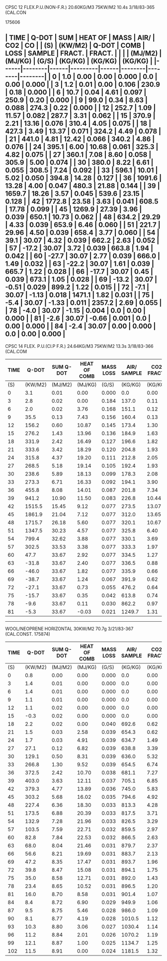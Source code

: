CPSC 12 FLEX.P.U.(NON-F.R.) 20.60KG/M3 75KW/M2 10.4s 3/18/83-365 (CAL.CON

175606

| TIME | Q-DOT | SUM | HEAT OF | MASS | AIR/ | CO2 | CO |
| (S) | (KW/M2) | Q-DOT | COMB | LOSS | SAMPLE | FRACT. | FRACT. |
| | | (MJ/M2) | (MJ/KG) | (G/S) | (KG/KG) | (KG/KG) | (KG/KG) |
|------|--------|------|---------|------|--------|--------|--------|
| 0 | 1.0 | 0.00 | 0.00 | 0.000 | 0.0 | 0.00 | 0.000 |
| 3 | 1.2 | 0.01 | 0.00 | 0.106 | 230.9 | 0.18 | 0.000 |
| 6 | 10.7 | 0.04 | 4.61 | 0.097 | 250.9 | 0.20 | 0.000 |
| 9 | 99.0 | 0.34 | 8.63 | 0.088 | 274.3 | 0.22 | 0.000 |
| 12 | 252.7 | 1.09 | 11.57 | 0.082 | 287.7 | 3.31 | 0.062 |
| 15 | 370.9 | 2.21 | 13.16 | 0.076 | 310.4 | 4.05 | 0.075 |
| 18 | 427.3 | 3.49 | 13.37 | 0.071 | 324.2 | 4.49 | 0.078 |
| 21 | 441.0 | 4.81 | 12.42 | 0.066 | 340.2 | 4.86 | 0.076 |
| 24 | 395.1 | 6.00 | 10.68 | 0.061 | 325.3 | 4.82 | 0.075 |
| 27 | 360.1 | 7.08 | 8.60 | 0.058 | 305.9 | 5.00 | 0.074 |
| 30 | 380.0 | 8.22 | 6.61 | 0.055 | 308.5 | 7.24 | 0.092 |
| 33 | 596.1 | 10.01 | 5.02 | 0.050 | 394.8 | 14.28 | 0.127 |
| 36 | 1091.6 | 13.28 | 4.00 | 0.047 | 480.3 | 21.88 | 0.144 |
| 39 | 1659.7 | 18.26 | 3.57 | 0.045 | 539.6 | 23.15 | 0.128 |
| 42 | 1772.8 | 23.58 | 3.63 | 0.041 | 608.5 | 17.78 | 0.099 |
| 45 | 1269.9 | 27.39 | 3.96 | 0.039 | 650.1 | 10.73 | 0.062 |
| 48 | 634.2 | 29.29 | 4.33 | 0.039 | 653.9 | 6.46 | 0.060 |
| 51 | 221.7 | 29.96 | 4.50 | 0.039 | 658.4 | 3.77 | 0.060 |
| 54 | 39.1 | 30.07 | 4.32 | 0.039 | 662.2 | 2.63 | 0.052 |
| 57 | -17.2 | 30.07 | 3.72 | 0.039 | 663.8 | 1.94 | 0.042 |
| 60 | -27.7 | 30.07 | 2.77 | 0.039 | 666.0 | 1.49 | 0.032 |
| 63 | -22.2 | 30.07 | 1.61 | 0.039 | 665.7 | 1.22 | 0.028 |
| 66 | -17.7 | 30.07 | 0.45 | 0.039 | 673.1 | 1.05 | 0.028 |
| 69 | -13.2 | 30.07 | -0.51 | 0.029 | 899.2 | 1.22 | 0.015 |
| 72 | -7.1 | 30.07 | -1.13 | 0.018 | 1471.1 | 1.82 | 0.031 |
| 75 | -5.4 | 30.07 | -1.33 | 0.011 | 2357.2 | 2.69 | 0.055 |
| 78 | -4.0 | 30.07 | -1.15 | 0.004 | 0.0 | 0.00 | 0.000 |
| 81 | -2.6 | 30.07 | -0.66 | 0.001 | 0.0 | 0.00 | 0.000 |
| 84 | -2.4 | 30.07 | 0.00 | 0.000 | 0.0 | 0.00 | 0.000 |
---
CPSC 14 FLEX. P.U.(Cl.P F.R.) 24.64KG/M3 75KW/M2 13.3s 3/18/83-366 (CAL.COM

| TIME | Q-DOT | SUM Q-DOT | HEAT OF COMB | MASS LOSS | AIR/ SAMPLE | CO2 FRACT. | CO FRACT. | 175606 |
|------|-------|-----------|--------------|-----------|-------------|------------|-----------|--------|
| (S) | (KW/M2) | (MJ/M2) | (MJ/KG) | (G/S) | (KG/KG) | (KG/KG) | (KG/KG) |        |
| 0 | 3.1 | 0.01 | 0.00 | 0.000 | 0.0 | 0.00 | 0.000 |        |
| 3 | 2.8 | 0.02 | 0.00 | 0.184 | 137.0 | 0.11 | 0.000 |        |
| 6 | 2.0 | 0.02 | 3.76 | 0.168 | 151.1 | 0.12 | 0.000 |        |
| 9 | 35.5 | 0.13 | 7.43 | 0.156 | 160.4 | 0.13 | 0.000 |        |
| 12 | 156.2 | 0.60 | 10.87 | 0.145 | 173.4 | 1.30 | 0.138 |        |
| 15 | 276.2 | 1.43 | 13.96 | 0.136 | 184.9 | 1.63 | 0.158 |        |
| 18 | 331.9 | 2.42 | 16.49 | 0.127 | 196.6 | 1.82 | 0.164 |        |
| 21 | 333.6 | 3.42 | 18.29 | 0.120 | 204.8 | 1.93 | 0.162 |        |
| 24 | 315.8 | 4.37 | 19.20 | 0.111 | 212.8 | 2.05 | 0.159 |        |
| 27 | 268.5 | 5.18 | 19.14 | 0.105 | 192.4 | 1.93 | 0.136 |        |
| 30 | 238.6 | 5.89 | 18.13 | 0.099 | 178.3 | 2.08 | 0.141 |        |
| 33 | 273.3 | 6.71 | 16.33 | 0.092 | 194.1 | 3.90 | 0.193 |        |
| 36 | 455.8 | 8.08 | 14.01 | 0.087 | 201.8 | 7.34 | 0.219 |        |
| 39 | 941.2 | 10.90 | 11.50 | 0.083 | 226.8 | 10.44 | 0.243 |        |
| 42 | 1515.5 | 15.45 | 9.12 | 0.077 | 273.5 | 13.07 | 0.262 |        |
| 45 | 1861.9 | 21.04 | 7.12 | 0.077 | 312.0 | 13.65 | 0.247 |        |
| 48 | 1715.7 | 26.18 | 5.60 | 0.077 | 320.1 | 10.67 | 0.181 |        |
| 51 | 1347.5 | 30.23 | 4.57 | 0.077 | 325.8 | 6.40 | 0.112 |        |
| 54 | 799.4 | 32.62 | 3.88 | 0.077 | 330.1 | 3.69 | 0.058 |        |
| 57 | 302.5 | 33.53 | 3.38 | 0.077 | 333.3 | 1.97 | 0.035 |        |
| 60 | 47.7 | 33.67 | 2.92 | 0.077 | 334.5 | 1.27 | 0.022 |        |
| 63 | -31.8 | 33.67 | 2.40 | 0.077 | 336.5 | 0.88 | 0.016 |        |
| 66 | -46.0 | 33.67 | 1.82 | 0.077 | 335.9 | 0.66 | 0.012 |        |
| 69 | -38.7 | 33.67 | 1.24 | 0.067 | 391.9 | 0.62 | 0.015 |        |
| 72 | -27.1 | 33.67 | 0.73 | 0.055 | 476.2 | 0.64 | 0.018 |        |
| 75 | -15.7 | 33.67 | 0.35 | 0.042 | 613.8 | 0.74 | 0.024 |        |
| 78 | -9.6 | 33.67 | 0.11 | 0.030 | 862.2 | 0.97 | 0.020 |        |
| 81 | -5.3 | 33.67 | -0.03 | 0.021 | 1249.7 | 1.31 | 0.044 |        |
---
WOOL/NEOPRENE HORIZONTAL 30KW/M2 70.7g 3/21/83-367 (CAL.CONST. 175874)

| TIME | Q-DOT | SUM Q-DOT | HEAT OF COMB | MASS LOSS | AIR/ SAMPLE | CO2 FRACT. | CO FRACT. |
|------|-------|-----------|--------------|-----------|-------------|------------|-----------|
| (S) | (KW/M2) | (MJ/M2) | (MJ/KG) | (G/S) | (KG/KG) | (KG/KG) | (KG/KG) |
| 0 | 0.8 | 0.00 | 0.00 | 0.000 | 0.0 | 0.00 | 0.000 |
| 3 | 1.4 | 0.01 | 0.00 | 0.000 | 0.0 | 0.00 | 0.000 |
| 6 | 1.4 | 0.01 | 0.00 | 0.000 | 0.0 | 0.00 | 0.000 |
| 9 | 1.1 | 0.01 | 0.00 | 0.000 | 0.0 | 0.00 | 0.000 |
| 12 | 1.1 | 0.02 | 0.00 | 0.000 | 0.0 | 0.00 | 0.000 |
| 15 | -0.3 | 0.02 | 0.00 | 0.000 | 0.0 | 0.00 | 0.000 |
| 18 | 2.2 | 0.02 | 0.00 | 0.040 | 692.6 | 0.62 | 0.000 |
| 21 | 1.5 | 0.03 | 2.58 | 0.039 | 654.3 | 0.62 | 0.011 |
| 24 | 1.7 | 0.03 | 4.91 | 0.039 | 634.7 | 1.49 | 0.014 |
| 27 | 27.1 | 0.12 | 6.82 | 0.039 | 638.8 | 3.39 | 0.017 |
| 30 | 129.1 | 0.50 | 8.31 | 0.039 | 636.0 | 5.32 | 0.044 |
| 33 | 266.8 | 1.30 | 9.52 | 0.039 | 654.5 | 6.74 | 0.092 |
| 36 | 372.5 | 2.42 | 10.70 | 0.038 | 681.1 | 7.27 | 0.143 |
| 39 | 403.0 | 3.63 | 12.11 | 0.037 | 705.1 | 6.85 | 0.160 |
| 42 | 379.3 | 4.77 | 13.89 | 0.036 | 745.0 | 5.83 | 0.150 |
| 45 | 303.2 | 5.68 | 16.02 | 0.035 | 794.6 | 4.92 | 0.143 |
| 48 | 227.4 | 6.36 | 18.30 | 0.033 | 813.3 | 4.28 | 0.106 |
| 51 | 173.5 | 6.88 | 20.39 | 0.033 | 817.5 | 3.71 | 0.081 |
| 54 | 132.9 | 7.28 | 21.96 | 0.033 | 826.5 | 3.29 | 0.065 |
| 57 | 103.5 | 7.59 | 22.71 | 0.032 | 859.5 | 2.97 | 0.052 |
| 60 | 82.8 | 7.84 | 22.53 | 0.032 | 866.5 | 2.63 | 0.053 |
| 63 | 68.0 | 8.04 | 21.46 | 0.031 | 879.7 | 2.37 | 0.037 |
| 66 | 56.6 | 8.21 | 19.69 | 0.031 | 883.7 | 2.13 | 0.047 |
| 69 | 47.2 | 8.35 | 17.47 | 0.031 | 893.7 | 1.96 | 0.043 |
| 72 | 39.8 | 8.47 | 15.08 | 0.031 | 894.1 | 1.75 | 0.037 |
| 75 | 35.0 | 8.58 | 12.71 | 0.031 | 892.0 | 1.43 | 0.025 |
| 78 | 23.4 | 8.65 | 10.52 | 0.031 | 896.5 | 1.20 | 0.040 |
| 81 | 16.0 | 8.70 | 8.58 | 0.031 | 901.4 | 1.07 | 0.047 |
| 84 | 8.4 | 8.72 | 6.90 | 0.029 | 949.9 | 1.06 | 0.030 |
| 87 | 9.5 | 8.75 | 5.46 | 0.028 | 986.0 | 1.09 | 0.042 |
| 90 | 8.1 | 8.77 | 4.19 | 0.028 | 1010.5 | 1.12 | 0.044 |
| 93 | 10.3 | 8.80 | 3.06 | 0.027 | 1030.4 | 1.14 | 0.053 |
| 96 | 11.2 | 8.84 | 2.01 | 0.026 | 1070.2 | 1.19 | 0.054 |
| 99 | 12.1 | 8.87 | 1.00 | 0.025 | 1134.7 | 1.25 | 0.058 |
| 102 | 11.5 | 8.91 | 0.00 | 0.024 | 1181.5 | 1.32 | 0.058 |